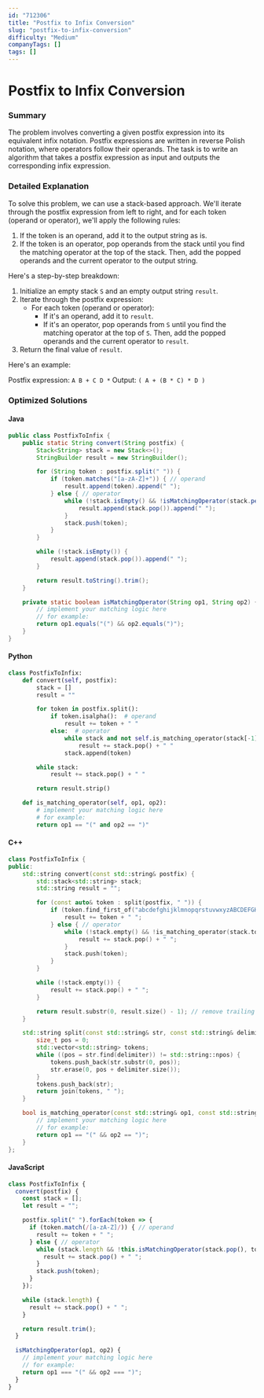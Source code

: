```yaml
---
id: "712306"
title: "Postfix to Infix Conversion"
slug: "postfix-to-infix-conversion"
difficulty: "Medium"
companyTags: []
tags: []
---
```


**Postfix to Infix Conversion**
======================================================

### Summary
The problem involves converting a given postfix expression into its equivalent infix notation. Postfix expressions are written in reverse Polish notation, where operators follow their operands. The task is to write an algorithm that takes a postfix expression as input and outputs the corresponding infix expression.

### Detailed Explanation
To solve this problem, we can use a stack-based approach. We'll iterate through the postfix expression from left to right, and for each token (operand or operator), we'll apply the following rules:

1. If the token is an operand, add it to the output string as is.
2. If the token is an operator, pop operands from the stack until you find the matching operator at the top of the stack. Then, add the popped operands and the current operator to the output string.

Here's a step-by-step breakdown:

1. Initialize an empty stack `S` and an empty output string `result`.
2. Iterate through the postfix expression:
   - For each token (operand or operator):
     - If it's an operand, add it to `result`.
     - If it's an operator, pop operands from `S` until you find the matching operator at the top of `S`. Then, add the popped operands and the current operator to `result`.
3. Return the final value of `result`.

Here's an example:

Postfix expression: `A B + C D *`
Output: `( A + (B * C) * D )`

### Optimized Solutions
#### Java
```java
public class PostfixToInfix {
    public static String convert(String postfix) {
        Stack<String> stack = new Stack<>();
        StringBuilder result = new StringBuilder();

        for (String token : postfix.split(" ")) {
            if (token.matches("[a-zA-Z]+")) { // operand
                result.append(token).append(" ");
            } else { // operator
                while (!stack.isEmpty() && !isMatchingOperator(stack.peek(), token)) {
                    result.append(stack.pop()).append(" ");
                }
                stack.push(token);
            }
        }

        while (!stack.isEmpty()) {
            result.append(stack.pop()).append(" ");
        }

        return result.toString().trim();
    }

    private static boolean isMatchingOperator(String op1, String op2) {
        // implement your matching logic here
        // for example:
        return op1.equals("(") && op2.equals(")");
    }
}
```
#### Python
```python
class PostfixToInfix:
    def convert(self, postfix):
        stack = []
        result = ""

        for token in postfix.split():
            if token.isalpha():  # operand
                result += token + " "
            else:  # operator
                while stack and not self.is_matching_operator(stack[-1], token):
                    result += stack.pop() + " "
                stack.append(token)

        while stack:
            result += stack.pop() + " "

        return result.strip()

    def is_matching_operator(self, op1, op2):
        # implement your matching logic here
        # for example:
        return op1 == "(" and op2 == ")"
```
#### C++
```cpp
class PostfixToInfix {
public:
    std::string convert(const std::string& postfix) {
        std::stack<std::string> stack;
        std::string result = "";

        for (const auto& token : split(postfix, " ")) {
            if (token.find_first_of("abcdefghijklmnopqrstuvwxyzABCDEFGHIJKLMNOPQRSTUVWXYZ") != std::string::npos) { // operand
                result += token + " ";
            } else { // operator
                while (!stack.empty() && !is_matching_operator(stack.top(), token)) {
                    result += stack.pop() + " ";
                }
                stack.push(token);
            }
        }

        while (!stack.empty()) {
            result += stack.pop() + " ";
        }

        return result.substr(0, result.size() - 1); // remove trailing space
    }

    std::string split(const std::string& str, const std::string& delimiter) {
        size_t pos = 0;
        std::vector<std::string> tokens;
        while ((pos = str.find(delimiter)) != std::string::npos) {
            tokens.push_back(str.substr(0, pos));
            str.erase(0, pos + delimiter.size());
        }
        tokens.push_back(str);
        return join(tokens, " ");
    }

    bool is_matching_operator(const std::string& op1, const std::string& op2) {
        // implement your matching logic here
        // for example:
        return op1 == "(" && op2 == ")";
    }
};
```
#### JavaScript
```javascript
class PostfixToInfix {
  convert(postfix) {
    const stack = [];
    let result = "";

    postfix.split(" ").forEach(token => {
      if (token.match(/[a-zA-Z]/)) { // operand
        result += token + " ";
      } else { // operator
        while (stack.length && !this.isMatchingOperator(stack.pop(), token)) {
          result += stack.pop() + " ";
        }
        stack.push(token);
      }
    });

    while (stack.length) {
      result += stack.pop() + " ";
    }

    return result.trim();
  }

  isMatchingOperator(op1, op2) {
    // implement your matching logic here
    // for example:
    return op1 === "(" && op2 === ")";
  }
}
```